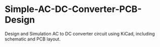 # Simple-AC-DC-Converter-PCB-Design
Design and Simulation  AC to DC converter circuit using KiCad, including schematic and PCB layout. 
